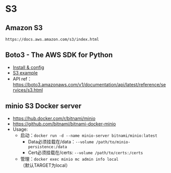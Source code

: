 # S3
## Amazon S3
    https://docs.aws.amazon.com/s3/index.html
## Boto3 - The AWS SDK for Python
* [Install & config](https://boto3.amazonaws.com/v1/documentation/api/latest/guide/quickstart.html)
* [S3 example](https://boto3.amazonaws.com/v1/documentation/api/latest/guide/s3-examples.html)
* API ref：https://boto3.amazonaws.com/v1/documentation/api/latest/reference/services/s3.html
## minio S3 Docker server
* https://hub.docker.com/r/bitnami/minio
* https://github.com/bitnami/bitnami-docker-minio
* Usage:
    * 启动：`docker run -d --name minio-server bitnami/minio:latest`
        * Data必须挂载在/data：`--volume /path/to/minio-persistence:/data`
        * Cert必须挂载在/certs: `--volume /path/to/certs:/certs`
    * 管理：`docker exec minio mc admin info local`（默认TARGET为local）
